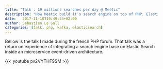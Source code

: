 ```yaml
---
title: "Talk : 19 millions searches per day @ Meetic"
description: "How Meetic build it's search engine on top of PHP, ElasticSearch and Kafka"
date:   2017-11-10T19:49:34+02:00
author: Sebastien Le Gall
categories: [talk, php, kafka, elasticsearch]
---
```


Bellow is the talk I made during the french PHP forum. That talk was a return on experience of integrating a search engine base on Elastic Search inside an microservice event-driven architecture.

{{< youtube pv2VYTHF9SM >}}